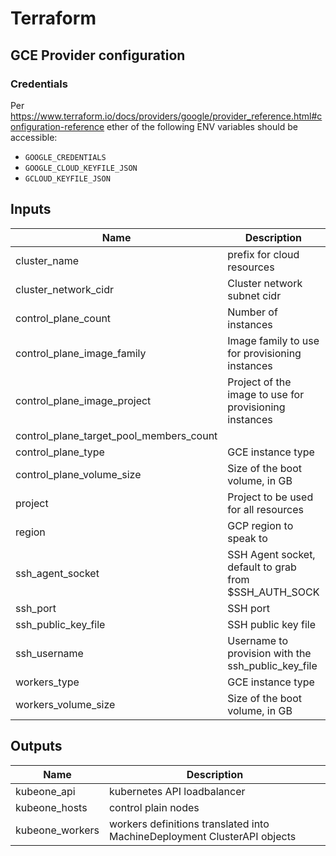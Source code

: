 # Terraform

## GCE Provider configuration

### Credentials

Per https://www.terraform.io/docs/providers/google/provider_reference.html#configuration-reference
ether of the following ENV variables should be accessible:
* `GOOGLE_CREDENTIALS`
* `GOOGLE_CLOUD_KEYFILE_JSON`
* `GCLOUD_KEYFILE_JSON`

## Inputs

| Name | Description | Type | Default | Required |
|------|-------------|:----:|:-----:|:-----:|
| cluster\_name | prefix for cloud resources | string | n/a | yes |
| cluster\_network\_cidr | Cluster network subnet cidr | string | `"10.240.0.0/24"` | no |
| control\_plane\_count | Number of instances | string | `"3"` | no |
| control\_plane\_image\_family | Image family to use for provisioning instances | string | `"ubuntu-1804-lts"` | no |
| control\_plane\_image\_project | Project of the image to use for provisioning instances | string | `"ubuntu-os-cloud"` | no |
| control\_plane\_target\_pool\_members\_count |  | string | `"3"` | no |
| control\_plane\_type | GCE instance type | string | `"n1-standard-2"` | no |
| control\_plane\_volume\_size | Size of the boot volume, in GB | string | `"100"` | no |
| project | Project to be used for all resources | string | n/a | yes |
| region | GCP region to speak to | string | `"europe-west3"` | no |
| ssh\_agent\_socket | SSH Agent socket, default to grab from $SSH_AUTH_SOCK | string | `"env:SSH_AUTH_SOCK"` | no |
| ssh\_port | SSH port | string | `"22"` | no |
| ssh\_public\_key\_file | SSH public key file | string | `"~/.ssh/id_rsa.pub"` | no |
| ssh\_username | Username to provision with the ssh_public_key_file | string | `"kubeadmin"` | no |
| workers\_type | GCE instance type | string | `"n1-standard-2"` | no |
| workers\_volume\_size | Size of the boot volume, in GB | string | `"100"` | no |

## Outputs

| Name | Description |
|------|-------------|
| kubeone\_api | kubernetes API loadbalancer |
| kubeone\_hosts | control plain nodes |
| kubeone\_workers | workers definitions translated into MachineDeployment ClusterAPI objects |

